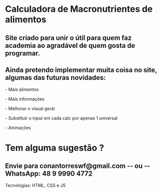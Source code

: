 <h1>Calculadora de Macronutrientes de alimentos</h1>
<h2>Site criado para unir o útil para quem faz academia ao agradável de quem gosta de programar.</h2>
<h2>Ainda pretendo implementar muita coisa no site, algumas das futuras novidades:</h2>
<p>- Mais alimentos</p>
<p>- Mais informações</p>
<p>- Melhorar o visual geral</p>
<p>- Substituir o input em cada calc por apenas 1 universal</p>
<p>- Animações<p>
<h1>Tem alguma sugestão ? </h1>
<h2>Envie para conantorreswf@gmail.com -- ou -- WhatsApp: 48 9 9990 4772</h2>
  
<p>Tecnologias: HTML, CSS e JS</p>
